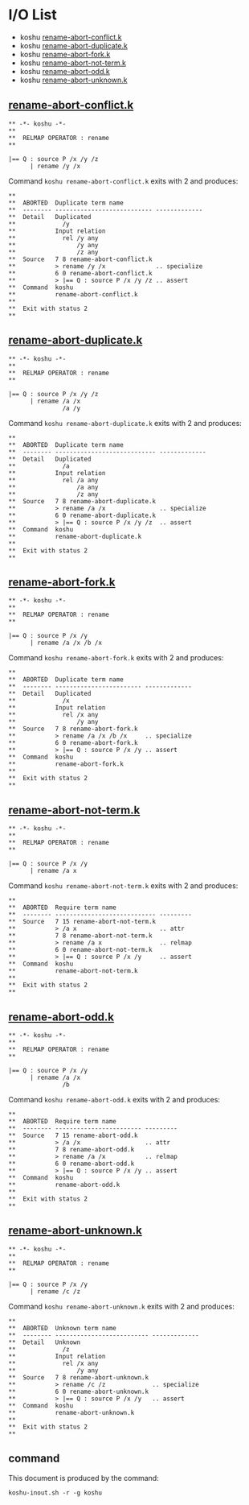 # I/O List

- koshu [rename-abort-conflict.k](#rename-abort-conflictk)
- koshu [rename-abort-duplicate.k](#rename-abort-duplicatek)
- koshu [rename-abort-fork.k](#rename-abort-forkk)
- koshu [rename-abort-not-term.k](#rename-abort-not-termk)
- koshu [rename-abort-odd.k](#rename-abort-oddk)
- koshu [rename-abort-unknown.k](#rename-abort-unknownk)



## [rename-abort-conflict.k](rename-abort-conflict.k)

```
** -*- koshu -*-
**
**  RELMAP OPERATOR : rename
**

|== Q : source P /x /y /z
      | rename /y /x
```

Command `koshu rename-abort-conflict.k` exits with 2 and produces:

```
**
**  ABORTED  Duplicate term name
**  -------- --------------------------- -------------
**  Detail   Duplicated
**             /y
**           Input relation
**             rel /y any
**                 /y any
**                 /z any
**  Source   7 8 rename-abort-conflict.k
**           > rename /y /x              .. specialize
**           6 0 rename-abort-conflict.k
**           > |== Q : source P /x /y /z .. assert
**  Command  koshu
**           rename-abort-conflict.k
**
**  Exit with status 2
**
```



## [rename-abort-duplicate.k](rename-abort-duplicate.k)

```
** -*- koshu -*-
**
**  RELMAP OPERATOR : rename
**

|== Q : source P /x /y /z
      | rename /a /x
               /a /y
```

Command `koshu rename-abort-duplicate.k` exits with 2 and produces:

```
**
**  ABORTED  Duplicate term name
**  -------- ---------------------------- -------------
**  Detail   Duplicated
**             /a
**           Input relation
**             rel /a any
**                 /a any
**                 /z any
**  Source   7 8 rename-abort-duplicate.k
**           > rename /a /x               .. specialize
**           6 0 rename-abort-duplicate.k
**           > |== Q : source P /x /y /z  .. assert
**  Command  koshu
**           rename-abort-duplicate.k
**
**  Exit with status 2
**
```



## [rename-abort-fork.k](rename-abort-fork.k)

```
** -*- koshu -*-
**
**  RELMAP OPERATOR : rename
**

|== Q : source P /x /y
      | rename /a /x /b /x
```

Command `koshu rename-abort-fork.k` exits with 2 and produces:

```
**
**  ABORTED  Duplicate term name
**  -------- ------------------------ -------------
**  Detail   Duplicated
**             /x
**           Input relation
**             rel /x any
**                 /y any
**  Source   7 8 rename-abort-fork.k
**           > rename /a /x /b /x     .. specialize
**           6 0 rename-abort-fork.k
**           > |== Q : source P /x /y .. assert
**  Command  koshu
**           rename-abort-fork.k
**
**  Exit with status 2
**
```



## [rename-abort-not-term.k](rename-abort-not-term.k)

```
** -*- koshu -*-
**
**  RELMAP OPERATOR : rename
**

|== Q : source P /x /y
      | rename /a x
```

Command `koshu rename-abort-not-term.k` exits with 2 and produces:

```
**
**  ABORTED  Require term name
**  -------- ---------------------------- ---------
**  Source   7 15 rename-abort-not-term.k
**           > /a x                       .. attr
**           7 8 rename-abort-not-term.k
**           > rename /a x                .. relmap
**           6 0 rename-abort-not-term.k
**           > |== Q : source P /x /y     .. assert
**  Command  koshu
**           rename-abort-not-term.k
**
**  Exit with status 2
**
```



## [rename-abort-odd.k](rename-abort-odd.k)

```
** -*- koshu -*-
**
**  RELMAP OPERATOR : rename
**

|== Q : source P /x /y
      | rename /a /x
               /b
```

Command `koshu rename-abort-odd.k` exits with 2 and produces:

```
**
**  ABORTED  Require term name
**  -------- ------------------------ ---------
**  Source   7 15 rename-abort-odd.k
**           > /a /x                  .. attr
**           7 8 rename-abort-odd.k
**           > rename /a /x           .. relmap
**           6 0 rename-abort-odd.k
**           > |== Q : source P /x /y .. assert
**  Command  koshu
**           rename-abort-odd.k
**
**  Exit with status 2
**
```



## [rename-abort-unknown.k](rename-abort-unknown.k)

```
** -*- koshu -*-
**
**  RELMAP OPERATOR : rename
**

|== Q : source P /x /y
      | rename /c /z
```

Command `koshu rename-abort-unknown.k` exits with 2 and produces:

```
**
**  ABORTED  Unknown term name
**  -------- -------------------------- -------------
**  Detail   Unknown
**             /z
**           Input relation
**             rel /x any
**                 /y any
**  Source   7 8 rename-abort-unknown.k
**           > rename /c /z             .. specialize
**           6 0 rename-abort-unknown.k
**           > |== Q : source P /x /y   .. assert
**  Command  koshu
**           rename-abort-unknown.k
**
**  Exit with status 2
**
```



## command

This document is produced by the command:

```
koshu-inout.sh -r -g koshu
```
